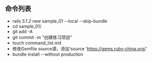 ## 命令列表
- rails _5.1.2_ new sample_01 --local --skip-bundle
- cd sample_01/
- git add -A
- git commit -m "创建练习项目"
- touch command_list.md
- 修改Gemfile source源，添加‘source 'https://gems.ruby-china.org/'
- bundle install --without production

